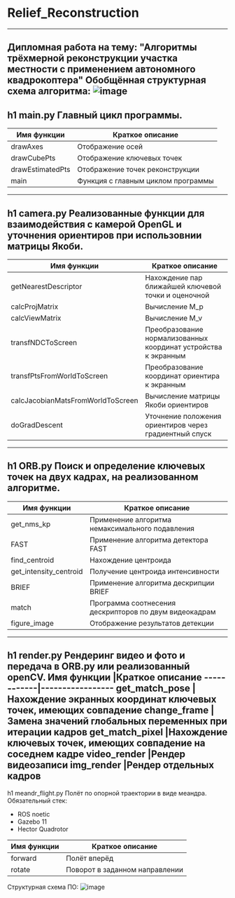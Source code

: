 # Relief_Reconstruction
---
Дипломная работа на тему: "Алгоритмы трёхмерной реконструкции участка местности с применением автономного квадрокоптера"
Обобщённая структурная схема алгоритма:
![image](https://github.com/Lidiia-Afanasieva/Relief_Reconstruction/assets/67696613/dd5855e7-a52e-42f8-b8bd-914a4ff71d16)
---
h1 main.py
Главный цикл программы.
---
Имя функции	|Краткое описание
------------|-----------------
drawAxes	|Отображение осей
drawCubePts	|Отображение ключевых точек
drawEstimatedPts	|Отображение точек реконструкции
main	|Функция с главным циклом программы
---
h1 camera.py
Реализованные функции для взаимодействия с камерой OpenGL и уточнения ориентиров при использовнии матрицы Якоби.
---
Имя функции	|Краткое описание
------------|-----------------
getNearestDescriptor	|Нахождение пар ближайшей ключевой точки и оценочной
calcProjMatrix	|Вычисление M_p
calcViewMatrix	|Вычисление M_v
transfNDCToScreen	|Преобразование нормализованных координат устройства к экранным
transfPtsFromWorldToScreen	|Преобразование координат ориентира к экранным
calcJacobianMatsFromWorldToScreen	|Вычисление матрицы Якоби ориентиров
doGradDescent	|Уточнение положения ориентиров через градиентный спуск

---
h1 ORB.py
Поиск и определение ключевых точек на двух кадрах, на реализованном алгоритме.
---
Имя функции	|Краткое описание
------------|-----------------
get_nms_kp	|Применение алгоритма немаксимального подавления
FAST        |Применение алгоритма детектора FAST
find_centroid	|Нахождение центроида
get_intensity_centroid	|Получение центроида интенсивности
BRIEF	|Применение алгоритма дескрипции BRIEF
match	|Программа соотнесения дескрипторов по двум видеокадрам
figure_image	|Отображение результатов детекции

---
h1 render.py
Рендеринг видео и фото и передача в ORB.py или реализованный openCV.
Имя функции	|Краткое описание
------------|-----------------
get_match_pose	|Нахождение экранных координат ключевых точек, имеющих совпадение
change_frame        |Замена значений глобальных переменных при итерации кадров
get_match_pixel	|Нахождение ключевых точек, имеющих совпадение на соседнем кадре
video_render	|Рендер видеозаписи
img_render	|Рендер отдельных кадров
---
h1 meandr_flight.py
Полёт по опорной траектории в виде меандра. 
Обязательный стек:
* ROS noetic
* Gazebo 11
* Hector Quadrotor

Имя функции	|Краткое описание
------------|-----------------
forward	|Полёт вперёд
rotate	|Поворот в заданном направлении

Структурная схема ПО:
![image](https://github.com/Lidiia-Afanasieva/Relief_Reconstruction/assets/67696613/ce36d55c-6191-45fb-9947-576941868b1e)


